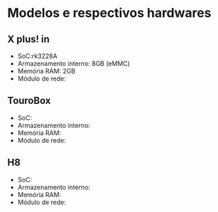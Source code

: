 # Modelos e respectivos hardwares

## X plus! in
- SoC:rk3228A
- Armazenamento interno: 8GB (eMMC)
- Memória RAM: 2GB
- Módulo de rede:

## TouroBox
- SoC:
- Armazenamento interno:
- Memória RAM:
- Módulo de rede:

## H8
- SoC:
- Armazenamento interno:
- Memória RAM:
- Módulo de rede:
